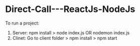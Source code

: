 # Direct-Call---ReactJs-NodeJs

To run a project:
1. Server: npm install > node index.js OR nodemon index.js
2. Clinet: Go to client folder > npm install > npm start
